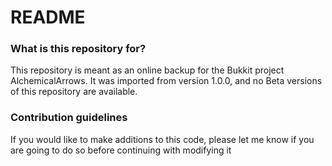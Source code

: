 # README #

### What is this repository for? ###

This repository is meant as an online backup for the Bukkit project AlchemicalArrows. It was imported from version 1.0.0, and no Beta versions of this repository are available.

### Contribution guidelines ###

If you would like to make additions to this code, please let me know if you are going to do so before continuing with modifying it